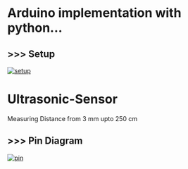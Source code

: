 # Arduino implementation with python...

## >>> Setup
[![setup](https://github.com/imvickykumar999/Ultrasonic-Sensor/blob/main/Blink/setup.jpg?raw=true)](https://github.com/imvickykumar999/Ultrasonic-Sensor/blob/main/Blink/Blink.py)

# Ultrasonic-Sensor
Measuring Distance from 3 mm upto 250 cm

## >>> Pin Diagram
[![pin](https://microcontrollerslab.com/wp-content/uploads/2014/12/HC-SR04-ultrasonic-sensor-interfacing-with-Arduino-connection-diagram.png)](https://github.com/imvickykumar999/Ultrasonic-Sensor/blob/8d56ade6393f0d173fa2517b918ce6c702039a98/ultrasonic/ultrasonic.ino#L29)
